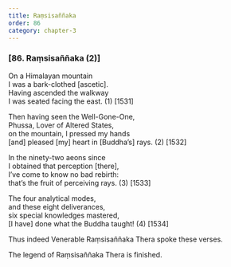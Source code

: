 ```yaml
---
title: Raṃsisaññaka
order: 86
category: chapter-3
---
```


### \[86. Raṃsisaññaka (2)\]

On a Himalayan mountain  
I was a bark-clothed \[ascetic\].  
Having ascended the walkway  
I was seated facing the east. (1) \[1531\]

Then having seen the Well-Gone-One,  
Phussa, Lover of Altered States,  
on the mountain, I pressed my hands  
\[and\] pleased \[my\] heart in \[Buddha’s\] rays. (2) \[1532\]

In the ninety-two aeons since  
I obtained that perception \[there\],  
I’ve come to know no bad rebirth:  
that’s the fruit of perceiving rays. (3) \[1533\]

The four analytical modes,  
and these eight deliverances,  
six special knowledges mastered,  
\[I have\] done what the Buddha taught! (4) \[1534\]

Thus indeed Venerable Raṃsisaññaka Thera spoke these verses.

The legend of Raṃsisaññaka Thera is finished.
